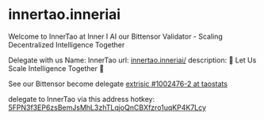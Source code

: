 # innertao.inneriai
Welcome to InnerTao at Inner I AI our Bittensor Validator - Scaling Decentralized Intelligence Together

Delegate with us
Name: InnerTao
url: [innertao.inneriai/](http://innertao.inneriai.hns.to/)
description: 🤝 Let Us Scale Intelligence Together 🤝


See our Bittensor become delegate [extrisic #1002476-2 at taostats](https://x.taostats.io/extrinsic/1002476-2)

delegate to InnerTao via this address hotkey: [5FPN3f3EP6zsBemJsMhL3zhTLqjoQnCBXfzro1uqKP4K7Lcy](https://x.taostats.io/account/5FPN3f3EP6zsBemJsMhL3zhTLqjoQnCBXfzro1uqKP4K7Lcy)
